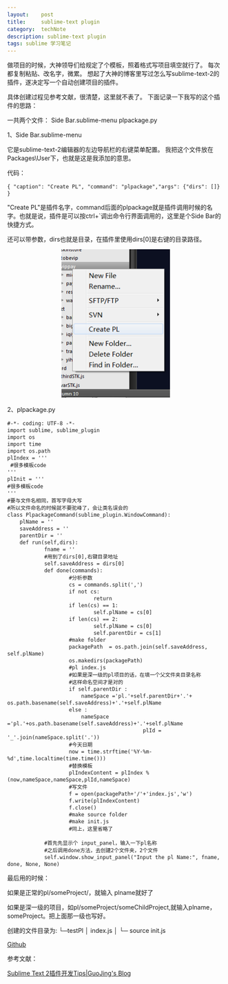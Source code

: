 ```yaml
---
layout:    post
title:     sublime-text plugin
category:  techNote
description: sublime-text plugin
tags: sublime 学习笔记
---
```

做项目的时候，大神领导们给规定了个模板，照着格式写项目填空就行了。
每次都复制粘贴、改名字，微累。
想起了大神的博客里写过怎么写sublime-text-2的插件，遂决定写一个自动创建项目的插件。

具体创建过程见参考文献，很清楚，这里就不表了。
下面记录一下我写的这个插件的思路：

一共两个文件：
	Side Bar.sublime-menu
	plpackage.py

1、Side Bar.sublime-menu

它是sublime-text-2编辑器的左边导航栏的右键菜单配置。
我把这个文件放在Packages\User下，也就是这是我添加的意思。

代码：
	
	{ "caption": "Create PL", "command": "plpackage","args": {"dirs": []} }
	
"Create PL"是插件名字，command后面的plpackage就是插件调用时候的名字。也就是说，插件是可以按ctrl+`调出命令行界面调用的，这里是个Side Bar的快捷方式。

还可以带参数，dirs也就是目录，在插件里使用dirs[0]是右键的目录路径。

<p style="text-align:center"><img src="/images/2013/sideBar.png" style="max-width:50%"/></p>

2、plpackage.py

	#-*- coding: UTF-8 -*-  
	import sublime, sublime_plugin
	import os
	import time
	import os.path
	plIndex = '''
	 #很多模板code
	'''
	plInit = '''
	#很多模板code
	'''
	#要与文件名相同，首写字母大写
	#所以文件命名的时候就不要驼峰了，会让类名误会的
	class PlpackageCommand(sublime_plugin.WindowCommand):
        plName = ''
        saveAddress = ''
        parentDir = ''
        def run(self,dirs):
                fname = ''
                #用到了dirs[0],右键目录地址
                self.saveAddress = dirs[0]
                def done(commands):
                		#分析参数
                        cs = commands.split(',')
                        if not cs:
                                return
                        if len(cs) == 1:
                                self.plName = cs[0]
                        if len(cs) == 2:
                                self.plName = cs[0]
                                self.parentDir = cs[1]
                        #make folder
                        packagePath  = os.path.join(self.saveAddress, self.plName)
                        os.makedirs(packagePath)
                        #pl index.js
                        #如果是深一级的pl项目的话，在填一个父文件夹目录名称
                        #这样命名空间才是对的
						if self.parentDir : 
                            nameSpace ='pl.'+self.parentDir+'.'+ os.path.basename(self.saveAddress)+'.'+self.plName
                        else :
                            nameSpace ='pl.'+os.path.basename(self.saveAddress)+'.'+self.plName
                                                plId = '_'.join(nameSpace.split('.')) 
                        #今天日期
                        now = time.strftime('%Y-%m-%d',time.localtime(time.time()))
                        #替换模板
                        plIndexContent = plIndex % (now,nameSpace,nameSpace,plId,nameSpace)
                        #写文件
                        f = open(packagePath+'/'+'index.js','w') 
                        f.write(plIndexContent)
                        f.close()
                        #make source folder
                        #make init.js
                        #同上，这里省略了

                #首先先显示个 input_panel，输入一下pl名称
                #之后调用done方法，去创建2个文件夹，2个文件      
                self.window.show_input_panel("Input the pl Name:", fname, done, None, None)

最后用的时候：

如果是正常的pl/someProject/，就输入 plname就好了

如果是深一级的项目，如pl/someProject/someChildProject,就输入plname，someProject。把上面那一级也写好。

创建的文件目录为:
	 └─testPl
	   │  index.js
	   │
	   └─ source
	           init.js


[Github](https://github.com/wanglingfei/sublime-text_plugin)

参考文献：

[Sublime Text 2插件开发Tips|GuoJing's Blog](http://guojing.me/tec/2012/11/09/sublime-text-2-plugins-tips/)
